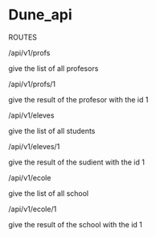 # Dune_api

ROUTES 

/api/v1/profs

give the list of all profesors

/api/v1/profs/1

give the result of the profesor with the id 1


/api/v1/eleves

give the list of all students

/api/v1/eleves/1

give the result of the sudient with the id 1


/api/v1/ecole

give the list of all school

/api/v1/ecole/1

give the result of the school with the id 1


